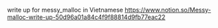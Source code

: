 write up for messy_malloc
in Vietnamese
https://www.notion.so/Messy-malloc-write-up-50d96a01a84c4f9f88814d9fb77eac22
